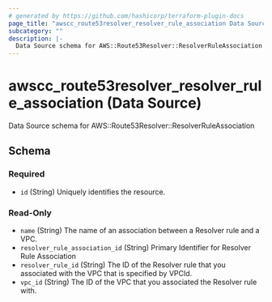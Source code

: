 ```yaml
---
# generated by https://github.com/hashicorp/terraform-plugin-docs
page_title: "awscc_route53resolver_resolver_rule_association Data Source - terraform-provider-awscc"
subcategory: ""
description: |-
  Data Source schema for AWS::Route53Resolver::ResolverRuleAssociation
---
```


# awscc_route53resolver_resolver_rule_association (Data Source)

Data Source schema for AWS::Route53Resolver::ResolverRuleAssociation



<!-- schema generated by tfplugindocs -->
## Schema

### Required

- `id` (String) Uniquely identifies the resource.

### Read-Only

- `name` (String) The name of an association between a Resolver rule and a VPC.
- `resolver_rule_association_id` (String) Primary Identifier for Resolver Rule Association
- `resolver_rule_id` (String) The ID of the Resolver rule that you associated with the VPC that is specified by VPCId.
- `vpc_id` (String) The ID of the VPC that you associated the Resolver rule with.
